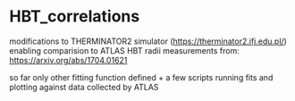 # HBT_correlations

modifications to THERMINATOR2 simulator (https://therminator2.ifj.edu.pl/)
enabling comparision to ATLAS HBT radii measurements 
from: https://arxiv.org/abs/1704.01621

so far only other fitting function defined
\+ a few scripts running fits and plotting against data collected by ATLAS
